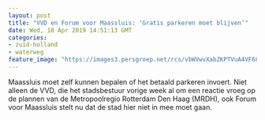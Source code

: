 ```yaml
---
layout: post
title: "VVD en Forum voor Maassluis: ‘Gratis parkeren moet blijven’"
date: Wed, 10 Apr 2019 14:51:13 GMT
categories: 
- zuid-holland 
- waterweg 
feature_image: "https://images3.persgroep.net/rcs/vbWVwvXabZKPTVuA4VF68518W5M/diocontent/126946133/_fitwidth/400/?appId=21791a8992982cd8da851550a453bd7f&quality=0.7"
---
```


Maassluis moet zelf kunnen bepalen of het betaald parkeren invoert. Niet alleen de VVD, die het stadsbestuur vorige week al om een reactie vroeg op de plannen van de Metropoolregio Rotterdam Den Haag (MRDH), ook Forum voor Maassluis stelt nu dat de stad hier niet in mee moet gaan.
